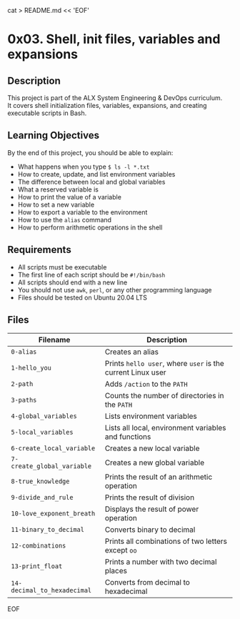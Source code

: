 cat > README.md << 'EOF'
# 0x03. Shell, init files, variables and expansions

## Description
This project is part of the ALX System Engineering & DevOps curriculum.  
It covers shell initialization files, variables, expansions, and creating executable scripts in Bash.

## Learning Objectives
By the end of this project, you should be able to explain:
- What happens when you type `$ ls -l *.txt`
- How to create, update, and list environment variables
- The difference between local and global variables
- What a reserved variable is
- How to print the value of a variable
- How to set a new variable
- How to export a variable to the environment
- How to use the `alias` command
- How to perform arithmetic operations in the shell

## Requirements
- All scripts must be executable
- The first line of each script should be `#!/bin/bash`
- All scripts should end with a new line
- You should not use `awk`, `perl`, or any other programming language
- Files should be tested on Ubuntu 20.04 LTS

## Files
| Filename | Description |
|-----------|-------------|
| `0-alias` | Creates an alias |
| `1-hello_you` | Prints `hello user`, where `user` is the current Linux user |
| `2-path` | Adds `/action` to the `PATH` |
| `3-paths` | Counts the number of directories in the `PATH` |
| `4-global_variables` | Lists environment variables |
| `5-local_variables` | Lists all local, environment variables and functions |
| `6-create_local_variable` | Creates a new local variable |
| `7-create_global_variable` | Creates a new global variable |
| `8-true_knowledge` | Prints the result of an arithmetic operation |
| `9-divide_and_rule` | Prints the result of division |
| `10-love_exponent_breath` | Displays the result of power operation |
| `11-binary_to_decimal` | Converts binary to decimal |
| `12-combinations` | Prints all combinations of two letters except `oo` |
| `13-print_float` | Prints a number with two decimal places |
| `14-decimal_to_hexadecimal` | Converts from decimal to hexadecimal |

EOF
